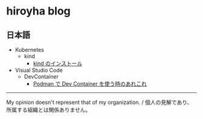 # hiroyha blog

## 日本語

- Kubernetes
  - kind
    - [kind のインストール](ja/k8s/kind/install.md)
- Visual Studio Code
  - DevContainer
    - [Podman で Dev Container を使う時のあれこれ](ja/vscode/devcontainer/podman.md)

---

My opinion doesn't represent that of my organization. / 個人の見解であり、所属する組織とは関係ありません。
